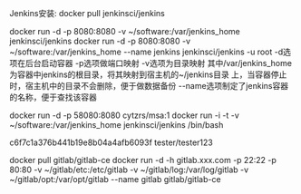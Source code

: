 Jenkins安装:
docker pull jenkinsci/jenkins

docker run -d -p 8080:8080 -v ~/software:/var/jenkins_home jenkinsci/jenkins
docker run -d -p 8080:8080 -v ~/software:/var/jenkins_home --name jenkins jenkinsci/jenkins -u root
-d选项在后台启动容器
-p选项做端口映射
-v选项为目录映射 其中/var/jenkins_home为容器中jenkins的根目录，将其映射到宿主机的~/jenkins目录
    上，当容器停止时，宿主机中的目录不会删除，便于做数据备份
--name选项制定了jenkins容器的名称，便于查找该容器

docker run -d -p 58080:8080 cytzrs/msa:1
docker run -i -t -v ~/software:/var/jenkins_home  jenkinsci/jenkins /bin/bash

c6f7c1a376b441b19e8b04a4afb6093f
tester/tester123

docker pull gitlab/gitlab-ce
docker run -d -h gitlab.xxx.com -p 22:22 -p 80:80 -v ~/gitlab/etc:/etc/gitlab -v ~/gitlab/log:/var/log/gitlab -v ~/gitlab/opt:/var/opt/gitlab --name gitlab gitlab/gitlab-ce
